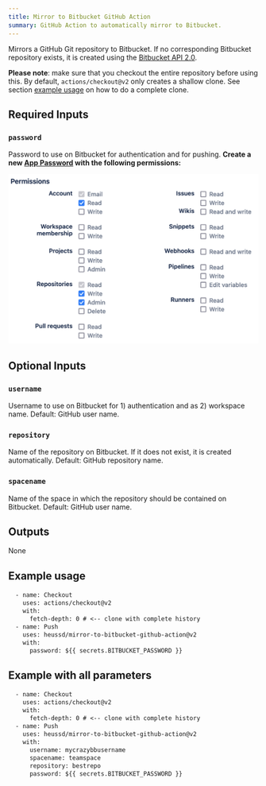 ```yaml
---
title: Mirror to Bitbucket GitHub Action
summary: GitHub Action to automatically mirror to Bitbucket.
---
```



Mirrors a GitHub Git repository to Bitbucket. If no corresponding Bitbucket repository exists, it is created using the [Bitbucket API 2.0](https://developer.atlassian.com/bitbucket/api/2/reference/).

**Please note**: make sure that you checkout the entire repository before using this. By default, `actions/checkout@v2` only creates a shallow clone. See section [example usage](#example-usage) on how to do a complete clone.

## Required Inputs

### `password`
Password to use on Bitbucket for authentication and for pushing. **Create a new [App Password](https://bitbucket.org/account/settings/app-passwords/) with the following permissions:**

![Required App Password Permissions: Account - read, Repositories - read, write, admin](app-password-permissions.png)


## Optional Inputs
### `username`
Username to use on Bitbucket for 1) authentication and as 2) workspace name. Default: GitHub user name.

### `repository`
Name of the repository on Bitbucket. If it does not exist, it is created automatically. Default: GitHub repository name.

### `spacename`
Name of the space in which the repository should be contained on Bitbucket. Default:  GitHub user name.

## Outputs
None


## Example usage

      - name: Checkout
        uses: actions/checkout@v2
        with:
          fetch-depth: 0 # <-- clone with complete history
      - name: Push
        uses: heussd/mirror-to-bitbucket-github-action@v2
        with:
          password: ${{ secrets.BITBUCKET_PASSWORD }}

## Example with all parameters

      - name: Checkout
        uses: actions/checkout@v2
        with:
          fetch-depth: 0 # <-- clone with complete history
      - name: Push
        uses: heussd/mirror-to-bitbucket-github-action@v2
        with:
          username: mycrazybbusername
          spacename: teamspace
          repository: bestrepo
          password: ${{ secrets.BITBUCKET_PASSWORD }}
